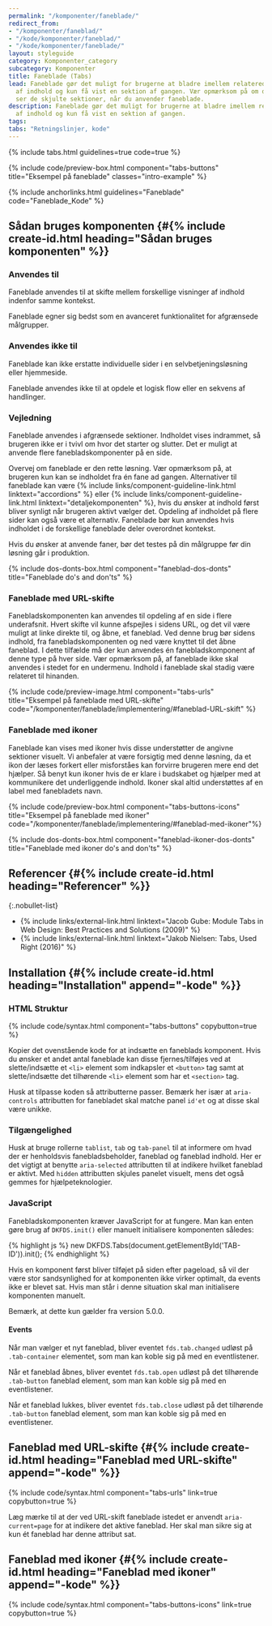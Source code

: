 ```yaml
---
permalink: "/komponenter/faneblade/"
redirect_from:
- "/komponenter/faneblad/"
- "/kode/komponenter/faneblad/"
- "/kode/komponenter/faneblade/"
layout: styleguide
category: Komponenter_category
subcategory: Komponenter
title: Faneblade (Tabs)
lead: Faneblade gør det muligt for brugerne at bladre imellem relaterede sektioner
  af indhold og kun få vist en sektion af gangen. Vær opmærksom på om dine brugere
  ser de skjulte sektioner, når du anvender faneblade.
description: Faneblade gør det muligt for brugerne at bladre imellem relaterede sektioner
  af indhold og kun få vist en sektion af gangen.
tags:
tabs: "Retningslinjer, kode"
---
```


{% include tabs.html guidelines=true code=true %}

{% include code/preview-box.html component="tabs-buttons" title="Eksempel på faneblade" classes="intro-example" %}

{% include anchorlinks.html guidelines="Faneblade" code="Faneblade_Kode" %}

<!--split-->

## Sådan bruges komponenten {#{% include create-id.html heading="Sådan bruges komponenten" %}}

### Anvendes til

Faneblade anvendes til at skifte mellem forskellige visninger af indhold indenfor samme kontekst.

Faneblade egner sig bedst som en avanceret funktionalitet for afgrænsede målgrupper.

### Anvendes ikke til

Faneblade kan ikke erstatte individuelle sider i en selvbetjeningsløsning eller hjemmeside.

Faneblade anvendes ikke til at opdele et logisk flow eller en sekvens af handlinger.

### Vejledning

Faneblade anvendes i afgrænsede sektioner. Indholdet vises indrammet, så brugeren ikke er i tvivl om hvor det starter og slutter. Det er muligt at anvende flere fanebladskomponenter på en side. 

Overvej om faneblade er den rette løsning. Vær opmærksom på, at brugeren kun kan se indholdet fra én fane ad gangen. Alternativer til faneblade kan være {% include links/component-guideline-link.html linktext="accordions" %} eller {% include links/component-guideline-link.html linktext="detaljekomponenten" %}, hvis du ønsker at indhold først bliver synligt når brugeren aktivt vælger det.
Opdeling af indholdet på flere sider kan også være et alternativ. Faneblade bør kun anvendes hvis indholdet i de forskellige faneblade deler overordnet kontekst.

Hvis du ønsker at anvende faner, bør det testes på din målgruppe før din løsning går i produktion.

{% include dos-donts-box.html component="faneblad-dos-donts" title="Faneblade do's and don'ts" %}

### Faneblade med URL-skifte

Fanebladskomponenten kan anvendes til opdeling af en side i flere underafsnit. Hvert skifte vil kunne afspejles i sidens URL, og det vil være muligt at linke direkte til, og åbne, et faneblad.
Ved denne brug bør sidens indhold, fra fanebladskomponenten og ned være knyttet til det åbne faneblad. I dette tilfælde må der kun anvendes én fanebladskomponent af denne type på hver side.
Vær opmærksom på, af faneblade ikke skal anvendes i stedet for en undermenu. Indhold i faneblade skal stadig være relateret til hinanden.

{% include code/preview-image.html component="tabs-urls" title="Eksempel på faneblade med URL-skifte" code="/komponenter/faneblade/implementering/#faneblad-URL-skift" %}

### Faneblade med ikoner

Faneblade kan vises med ikoner hvis disse understøtter de angivne sektioner visuelt. Vi anbefaler at være forsigtig med denne løsning, da et ikon der læses forkert eller misforståes kan forvirre brugeren mere end det hjælper. Så benyt kun ikoner hvis de er klare i budskabet og hjælper med at kommunikere det underliggende indhold.
Ikoner skal altid understøttes af en label med fanebladets navn.

{% include code/preview-box.html component="tabs-buttons-icons" title="Eksempel på faneblade med ikoner" code="/komponenter/faneblade/implementering/#faneblad-med-ikoner"%} 

{% include dos-donts-box.html component="faneblad-ikoner-dos-donts" title="Faneblade med ikoner do's and don'ts" %}

## Referencer {#{% include create-id.html heading="Referencer" %}}

{:.nobullet-list}
- {% include links/external-link.html linktext="Jacob Gube: Module Tabs in Web Design: Best Practices and Solutions (2009)" %}
- {% include links/external-link.html linktext="Jakob Nielsen: Tabs, Used Right (2016)" %}

<!--split-->

## Installation {#{% include create-id.html heading="Installation" append="-kode" %}}

### HTML Struktur

{% include code/syntax.html component="tabs-buttons" copybutton=true %}

Kopier det ovenstående kode for at indsætte en faneblads komponent. Hvis du ønsker et andet antal faneblade kan disse fjernes/tilføjes ved at slette/indsætte et `<li>` element som indkapsler et `<button>` tag samt at slette/indsætte det tilhørende `<li>` element som har et `<section>` tag.

Husk at tilpasse koden så attributterne passer. Bemærk her især at `aria-controls` attributten for fanebladet skal matche panel `id'et` og at disse skal være unikke.

### Tilgængelighed
Husk at bruge rollerne `tablist`, `tab` og `tab-panel` til at informere om hvad der er henholdsvis fanebladsbeholder, faneblad og faneblad indhold. Her er det vigtigt at benytte `aria-selected` attributten til at indikere hvilket faneblad er aktivt. Med `hidden` attributten skjules panelet visuelt, mens det også gemmes for hjælpeteknologier.  

### JavaScript

Fanebladskomponenten kræver JavaScript for at fungere. Man kan enten gøre brug af `DKFDS.init()` eller manuelt initialisere komponenten således:

{% highlight js %}
new DKFDS.Tabs(document.getElementById('TAB-ID')).init();
{% endhighlight %}

Hvis en komponent først bliver tilføjet på siden efter pageload, så vil der være stor sandsynlighed for at komponenten ikke virker optimalt, da events ikke er blevet sat. Hvis man står i denne situation skal man initialisere komponenten manuelt.

Bemærk, at dette kun gælder fra version 5.0.0.

#### Events

Når man vælger et nyt faneblad, bliver eventet `fds.tab.changed` udløst på `.tab-container` elementet, som man kan koble sig på med en eventlistener.

Når et faneblad åbnes, bliver eventet `fds.tab.open` udløst på det tilhørende `.tab-button` faneblad element, som man kan koble sig på med en eventlistener.

Når et faneblad lukkes, bliver eventet `fds.tab.close` udløst på det tilhørende `.tab-button` faneblad element, som man kan koble sig på med en eventlistener.

## Faneblad med URL-skifte {#{% include create-id.html heading="Faneblad med URL-skifte" append="-kode" %}}

{% include code/syntax.html component="tabs-urls" link=true copybutton=true %}

Læg mærke til at der ved URL-skift faneblade istedet er anvendt `aria-current=page` for at indikere det aktive faneblad. Her skal man sikre sig at kun ét faneblad har denne attribut sat. 

## Faneblad med ikoner {#{% include create-id.html heading="Faneblad med ikoner" append="-kode" %}}

{% include code/syntax.html component="tabs-buttons-icons" link=true copybutton=true %}
